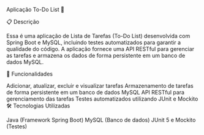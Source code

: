 Aplicação To-Do List 📝

📋 Descrição

Essa é uma aplicação de Lista de Tarefas (To-Do List) desenvolvida com Spring Boot e MySQL, incluindo testes automatizados para garantir a qualidade do código. A aplicação fornece uma API RESTful para gerenciar as tarefas e armazena os dados de forma persistente em um banco de dados MySQL.

🚀 Funcionalidades

Adicionar, atualizar, excluir e visualizar tarefas
Armazenamento de tarefas de forma persistente em um banco de dados MySQL
API RESTful para gerenciamento das tarefas
Testes automatizados utilizando JUnit e Mockito
🛠️ Tecnologias Utilizadas

Java (Framework Spring Boot)
MySQL (Banco de dados)
JUnit 5 e Mockito (Testes)
